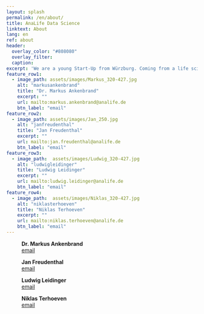 ```yaml
---
layout: splash
permalink: /en/about/
title: AnaLife Data Science
linktext: About
lang: en
ref: about
header:
  overlay_color: "#808080"
  overlay_filter: 
  caption: 
excerpt: 'We are a young Start-Up from Würzburg. Coming from a life science background we come with many years of experience in handling complex data.'
feature_row1:
  - image_path: assets/images/Markus_320-427.jpg
    alt: "markusankenbrand"
    title: "Dr. Markus Ankenbrand"
    excerpt: ""
    url: mailto:markus.ankenbrand@analife.de
    btn_label: "email"
feature_row2:
  - image_path: assets/images/Jan_250.jpg 
    alt: "janfreudenthal"
    title: "Jan Freudenthal"
    excerpt: ""
    url: mailto:jan.freudenthal@analife.de
    btn_label: "email"
feature_row3:
  - image_path:  assets/images/Ludwig_320-427.jpg
    alt: "ludwigleidinger"
    title: "Ludwig Leidinger"
    excerpt: ""
    url: mailto:ludwig.leidinger@analife.de
    btn_label: "email"
feature_row4:
  - image_path:  assets/images/Niklas_320-427.jpg
    alt: "niklasterhoeven"
    title: "Niklas Terhoeven"
    excerpt: ""
    url: mailto:niklas.terhoeven@analife.de
    btn_label: "email"
---
```


<figure style="width: 200px" class="align-left">
  <img src="{{ site.url }}{{ site.baseurl }}/assets/images/Markus_320-427.jpg" alt="">
  <figcaption><b>Dr. Markus Ankenbrand</b><br /><a href="mailto:markus.ankenbrand@analife.de">email</a></figcaption>
</figure>
<figure style="width: 200px" class="align-left">
  <img src="{{ site.url }}{{ site.baseurl }}/assets/images/Jan_320-427.jpg" alt="">
  <figcaption><b>Jan Freudenthal</b><br /><a href="mailto:jan.freudenthal@analife.de">email</a></figcaption>
</figure>
<figure style="width: 200px" class="align-left">
  <img src="{{ site.url }}{{ site.baseurl }}/assets/images/Ludwig_320-427.jpg" alt="">
  <figcaption><b>Ludwig Leidinger</b><br /><a href="mailto:ludwig.leidinger@analife.de">email</a></figcaption>
</figure>
<figure style="width: 200px" class="align-left">
  <img src="{{ site.url }}{{ site.baseurl }}/assets/images/Niklas_320-427.jpg" alt="">
  <figcaption><b>Niklas Terhoeven</b><br /><a href="mailto:niklas.terhoeven@analife.de">email</a></figcaption>
</figure>





